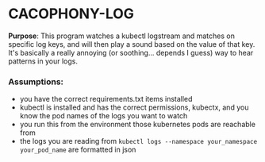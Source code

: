 # CACOPHONY-LOG
**Purpose**: This program watches a kubectl logstream and matches on specific log keys, and will then play a sound based on the value of that key. It's basically a really annoying (or soothing... depends I guess) way to hear patterns in your logs.

### Assumptions:
- you have the correct requirements.txt items installed
- kubectl is installed and has the correct permissions, kubectx, and you know the pod names of the logs you want to watch
- you run this from the environment those kubernetes pods are reachable from
- the logs you are reading from `kubectl logs --namespace your_namespace your_pod_name` are formatted in json
